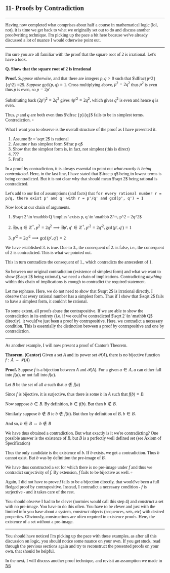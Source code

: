 <span style='font-family: Calibri serif;'>

## 11- Proofs by Contradiction

</span>

---

<span style='font-family: Bahnschrift;'>

<!--irrationality of sqrt 2,  Cantor's thm-->

Having now completed what comprises about half a course in mathematical logic (lol, not), it is time we get back to what we originally set out to do and discuss another proofwriting technique. I'm picking up the pace a bit here because we've already discussed a lot of nuance I would otherwise point out.

---

I'm sure you are all familiar with the proof that the square root of 2 is irrational. Let's have a look.

**Q. Show that the square root of 2 is irrational**

**Proof.** *Suppose otherwise*, and that there are integers $p, q >0$ such that $\dfrac{p^2}{q^2} =2$. *Suppose* $\gcd(p, q) =1$. Cross multiplying above, $p^2 = 2q^2$ thus $p^2$ is even thus $p$ is even, so $p = 2p'$

Substituting back $(2p')^2 = 2q^2$ gives $4p'^2 = 2q^2$, which gives $q^2$ is even and hence $q$ is even.

Thus, $p$ and $q$ are both even thus $\dfrac {p}{q}$ fails to be in simplest terms. Contradiction. $\square$

What I want you to observe is the overall structure of the proof as I have presented it.

1. Assume $r = \sqrt 2$ is rational
1. Assume $r$ has simplest form $\frac p q$
1. Show that the simplest form is, in fact, not simplest (this is direct)
1. ???
1. Profit

In a proof by contradiction, it is always essential to point out *what exactly is being contradicted*. Here, in the last line, I have stated that $\frac p q$ being in lowest terms is being contradicted. But it is not clear why that should mean $\sqrt 2$ being rational is contradicted.

Let's add to our list of assumptions (and facts) that `for every rational number r = p/q, there exist p' and q' with r = p'/q' and gcd(p', q') = 1`

Now look at our chain of arguments.

1. $\sqrt 2 \in \mathbb Q \implies \exists p, q \in \mathbb Z^+, p^2 = 2q^2$

1. $\exists p, q \in \mathbb Z^+, p^2 = 2q^2 \implies \exists p', q' \in \mathbb Z^+, p'^2 = 2q'^2, \gcd(p', q') = 1$

1. $p'^2 = 2q'^2 \implies \gcd(p', q') = 2$

We have established 3. is true. Due to 3., the consequent of 2. is false, i.e., the consequent of 2 is contradicted. This is what we pointed out.

This in turn contradicts the consequent of 1., which contradicts the antecedent of 1.

So between our original contradiction (existence of simplest form) and what we want to show ($\sqrt 2$ being rational), we need a chain of implications. Contradicting *anything* within this chain of implications is enough to contradict the required statement.

Let me rephrase. Here, we do not need to show that $\sqrt 2$ is irrational directly. I observe that every rational number has a simplest form. Thus if I show that $\sqrt 2$ fails to have a simplest form, it couldn't be rational.

To some extent, all proofs abuse the contrapositive. If we are able to show the contradiction in its entirety (i.e. if we could've contradicted $\sqrt 2 \in \mathbb Q$ directly), it would've just been a proof by contrapositive. Here, we contradict a necessary condition. This is essentially the distinction between a proof by contrapositive and one by contradiction.

---

As another example, I will now present a proof of Cantor's Theorem.

**Theorem. (Cantor)** Given a set $A$ and its power set $\mathcal P(A)$, there is no bijective function $f: A \rightarrow \mathcal P(A)$

**Proof.** Suppose $f$ is a bijection between $A$ and $\mathcal P(A)$. For a given $a \in A$, $a$ can either fall into $f(a)$, or not fall into $f(a)$.

Let $B$ be the set of all $a$ such that $a \notin f(a)$

Since $f$ is bijective, it is surjective, thus there is some $b$ in $A$ such that $f(b) = B$.

Now suppose $b \in B$. By definition, $b \in f(b)$. But then $b \notin B$.

Similarly suppose $b \notin B$ ie $b \notin f(b)$. But then by definition of $B$, $b \in B$.

And so, $b \in B \iff b \notin B$

We have thus obtained a contradiction. But what exactly is it we're contradicting? One possible answer is the existence of $B$, but $B$ is a perfectly well defined set (see Axiom of Specification)

Thus the only candidate is the existence of $b$. If $b$ exists, we get a contradiction. Thus $b$ cannot exist. But $b$ was by definition the pre-image of $B$. 

We have thus constructed a set for which there is no pre-image under $f$ and thus we contradict surjectivity of $f$. By extension, $f$ fails to be bijective as well. $\square$

Again, I did not have to prove $f$ fails to be a bijection directly, that would've been a full fledged proof by contrapositive. Instead, I contradict a necessary condition - $f$ is surjective - and it takes care of the rest.

You should observe I had to be clever (normies would call this step 4) and *construct* a set with no pre-image. You have to do this often. You have to be clever and just with the limited info you have about a system, *construct* objects (sequences, sets, etc) with desired properties. Obviously, constructions are often required in existence proofs. Here, the existence of a set without a pre-image.

---

You should have noticed I'm picking up the pace with these examples, as after all this discussion on logic, you should notice some nuance on your own. If you get stuck, read through the previous sections again and try to reconstruct the presented proofs on your own, that should be helpful.

In the next, I will discuss another proof technique, and revisit an assumption we made in [N6](/N6_Contrapositive_Proofs.md)

</span>